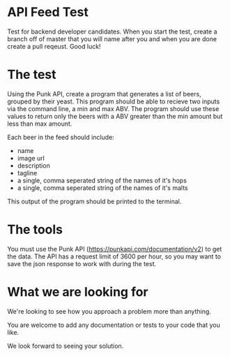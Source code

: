 # API Feed Test
Test for backend developer candidates. When you start the test, create a branch off of master that you will name after you and when you are done create a pull reqeust. Good luck!

# The test
Using the Punk API, create a program that generates a list of beers, grouped by their yeast.
This program should be able to recieve two inputs via the command line, a min and max ABV. 
The program should use these values to return only the beers with a ABV greater than the min amount but less than max amount. 

Each beer in the feed should include:
- name
- image url
- description
- tagline
- a single, comma seperated string of the names of it's hops
- a single, comma seperated string of the names of it's malts

This output of the program should be printed to the terminal.

# The tools
You must use the Punk API (https://punkapi.com/documentation/v2) to get the data. The API has a request limit of 3600 per hour, so you may want to save the json response to work with during the test.


# What we are looking for
We're looking to see how you approach a problem more than anything.

You are welcome to add any documentation or tests to your code that you like.

We look forward to seeing your solution. 
